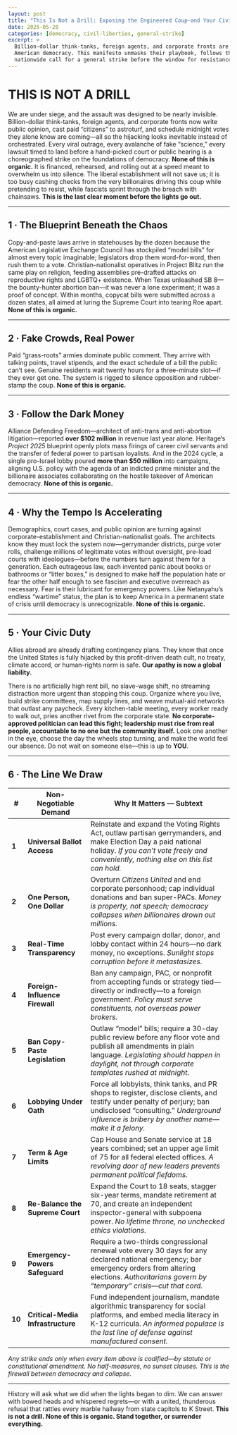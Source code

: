 ```yaml
---
layout: post
title: "This Is Not a Drill: Exposing the Engineered Coup—and Your Civic Duty to Stop It"
date: 2025-05-20
categories: [democracy, civil-liberties, general-strike]
excerpt: >
  Billion-dollar think-tanks, foreign agents, and corporate fronts are executing a silent hijacking of
  American democracy. This manifesto unmasks their playbook, follows the dark money, and issues a
  nationwide call for a general strike before the window for resistance slams shut.
---
```


THIS IS NOT A DRILL
===================

We are under siege, and the assault was designed to be nearly invisible. Billion-dollar think-tanks, foreign agents, and corporate fronts now write public opinion, cast paid “citizens” to astroturf, and schedule midnight votes they alone know are coming—all so the hijacking looks inevitable instead of orchestrated. Every viral outrage, every avalanche of fake “science,” every lawsuit timed to land before a hand-picked court or public hearing is a choreographed strike on the foundations of democracy. **None of this is organic.** It is financed, rehearsed, and rolling out at a speed meant to overwhelm us into silence. The liberal establishment will not save us; it is too busy cashing checks from the very billionaires driving this coup while pretending to resist, while fascists sprint through the breach with chainsaws. **This is the last clear moment before the lights go out.**

---

## 1 · The Blueprint Beneath the Chaos

Copy-and-paste laws arrive in statehouses by the dozen because the American Legislative Exchange Council has stockpiled “model bills” for almost every topic imaginable; legislators drop them word-for-word, then rush them to a vote. Christian-nationalist operatives in Project Blitz run the same play on religion, feeding assemblies pre-drafted attacks on reproductive rights and LGBTQ+ existence. When Texas unleashed SB 8—the bounty-hunter abortion ban—it was never a lone experiment; it was a proof of concept. Within months, copycat bills were submitted across a dozen states, all aimed at luring the Supreme Court into tearing Roe apart. **None of this is organic.**

---

## 2 · Fake Crowds, Real Power

Paid “grass-roots” armies dominate public comment. They arrive with talking points, travel stipends, and the exact schedule of a bill the public can’t see. Genuine residents wait twenty hours for a three-minute slot—if they ever get one. The system is rigged to silence opposition and rubber-stamp the coup. **None of this is organic.**

---

## 3 · Follow the Dark Money

Alliance Defending Freedom—architect of anti-trans and anti-abortion litigation—reported **over \$102 million** in revenue last year alone. Heritage’s *Project 2025* blueprint openly plots mass firings of career civil servants and the transfer of federal power to partisan loyalists. And in the 2024 cycle, a single pro-Israel lobby poured **more than \$50 million** into campaigns, aligning U.S. policy with the agenda of an indicted prime minister and the billionaire associates collaborating on the hostile takeover of American democracy. **None of this is organic.**

---

## 4 · Why the Tempo Is Accelerating

Demographics, court cases, and public opinion are turning against corporate-establishment and Christian-nationalist goals. The architects know they must lock the system now—gerrymander districts, purge voter rolls, challenge millions of legitimate votes without oversight, pre-load courts with ideologues—before the numbers turn against them for a generation. Each outrageous law, each invented panic about books or bathrooms or “litter boxes,” is designed to make half the population hate or fear the other half enough to see fascism and executive overreach as necessary. Fear is their lubricant for emergency powers. Like Netanyahu’s endless “wartime” status, the plan is to keep America in a permanent state of crisis until democracy is unrecognizable. **None of this is organic.**

---

## 5 · Your Civic Duty

Allies abroad are already drafting contingency plans. They know that once the United States is fully hijacked by this profit-driven death cult, no treaty, climate accord, or human-rights norm is safe. **Our apathy is now a global liability.**

There is no artificially high rent bill, no slave-wage shift, no streaming distraction more urgent than stopping this coup. Organize where you live, build strike committees, map supply lines, and weave mutual-aid networks that outlast any paycheck. Every kitchen-table meeting, every worker ready to walk out, pries another rivet from the corporate state. **No corporate-approved politician can lead this fight; leadership must rise from real people, accountable to no one but the community itself.** Look one another in the eye, choose the day the wheels stop turning, and make the world feel our absence. Do not wait on someone else—this is up to **YOU**.

---

## 6 · The Line We Draw

| # | **Non-Negotiable Demand**           | **Why It Matters — Subtext** |
|---|-------------------------------------|------------------------------|
| **1** | **Universal Ballot Access** | Reinstate and expand the Voting Rights Act, outlaw partisan gerrymanders, and make Election Day a paid national holiday. *If you can’t vote freely and conveniently, nothing else on this list can hold.* |
| **2** | **One Person, One Dollar** | Overturn *Citizens United* and end corporate personhood; cap individual donations and ban super-PACs. *Money is property, not speech; democracy collapses when billionaires drown out millions.* |
| **3** | **Real-Time Transparency** | Post every campaign dollar, donor, and lobby contact within 24 hours—no dark money, no exceptions. *Sunlight stops corruption before it metastasizes.* |
| **4** | **Foreign-Influence Firewall** | Ban any campaign, PAC, or nonprofit from accepting funds or strategy tied—directly or indirectly—to a foreign government. *Policy must serve constituents, not overseas power brokers.* |
| **5** | **Ban Copy-Paste Legislation** | Outlaw “model” bills; require a 30-day public review before any floor vote and publish all amendments in plain language. *Legislating should happen in daylight, not through corporate templates rushed at midnight.* |
| **6** | **Lobbying Under Oath** | Force all lobbyists, think tanks, and PR shops to register, disclose clients, and testify under penalty of perjury; ban undisclosed “consulting.” *Underground influence is bribery by another name—make it a felony.* |
| **7** | **Term & Age Limits** | Cap House and Senate service at 18 years combined; set an upper age limit of 75 for all federal elected offices. *A revolving door of new leaders prevents permanent political fiefdoms.* |
| **8** | **Re-Balance the Supreme Court** | Expand the Court to 18 seats, stagger six-year terms, mandate retirement at 70, and create an independent inspector-general with subpoena power. *No lifetime throne, no unchecked ethics violations.* |
| **9** | **Emergency-Powers Safeguard** | Require a two-thirds congressional renewal vote every 30 days for any declared national emergency; bar emergency orders from altering elections. *Authoritarians govern by “temporary” crisis—cut that cord.* |
| **10**| **Critical-Media Infrastructure** | Fund independent journalism, mandate algorithmic transparency for social platforms, and embed media literacy in K-12 curricula. *An informed populace is the last line of defense against manufactured consent.* |

*Any strike ends only when every item above is codified—by statute or constitutional amendment. No half-measures, no sunset clauses. This is the firewall between democracy and collapse.*

---

History will ask what we did when the lights began to dim. We can answer with bowed heads and whispered regrets—or with a united, thunderous refusal that rattles every marble hallway from state capitols to K Street. **This is not a drill. None of this is organic. Stand together, or surrender everything.**
